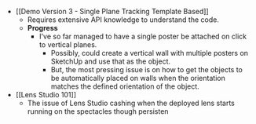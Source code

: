 - [[Demo Version 3 - Single Plane Tracking Template Based]]
	- Requires extensive API knowledge to understand the code.
	- **Progress**
		- I've so far managed to have a single poster be attached on click to vertical planes.
			- Possibly, could create a vertical wall with multiple posters on SketchUp and use that as the object.
			- But, the most pressing issue is on how to get the objects to be automatically placed on walls when the orientation matches the defined orientation of the object.
- [[Lens Studio 101]]
	- The issue of Lens Studio cashing when the deployed lens starts running on the spectacles though persisten